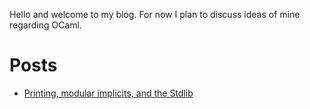 Hello and welcome to my blog. For now I plan to discuss ideas of mine regarding
OCaml.

# Posts

- [Printing, modular implicits, and the Stdlib](docs/CONTRIBUTING.md)